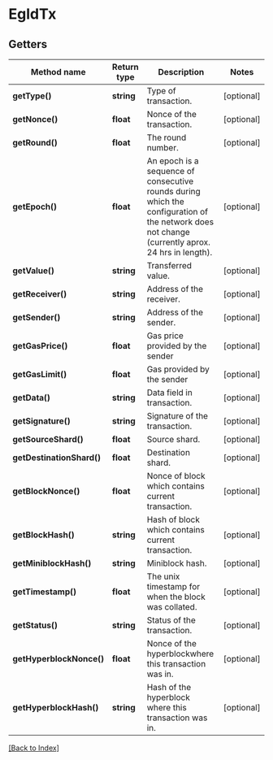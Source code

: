 # EgldTx

## Getters

Method name | Return type | Description | Notes
------------ | ------------- | ------------- | -------------
**getType()** | **string** | Type of transaction. | [optional]
**getNonce()** | **float** | Nonce of the transaction. | [optional]
**getRound()** | **float** | The round number. | [optional]
**getEpoch()** | **float** | An epoch is a sequence of consecutive rounds during which the configuration of the network does not change (currently aprox. 24 hrs in length). | [optional]
**getValue()** | **string** | Transferred value. | [optional]
**getReceiver()** | **string** | Address of the receiver. | [optional]
**getSender()** | **string** | Address of the sender. | [optional]
**getGasPrice()** | **float** | Gas price provided by the sender | [optional]
**getGasLimit()** | **float** | Gas provided by the sender | [optional]
**getData()** | **string** | Data field in transaction. | [optional]
**getSignature()** | **string** | Signature of the transaction. | [optional]
**getSourceShard()** | **float** | Source shard. | [optional]
**getDestinationShard()** | **float** | Destination shard. | [optional]
**getBlockNonce()** | **float** | Nonce of block which contains current transaction. | [optional]
**getBlockHash()** | **string** | Hash of block which contains current transaction. | [optional]
**getMiniblockHash()** | **string** | Miniblock hash. | [optional]
**getTimestamp()** | **float** | The unix timestamp for when the block was collated. | [optional]
**getStatus()** | **string** | Status of the transaction. | [optional]
**getHyperblockNonce()** | **float** | Nonce of the hyperblockwhere this transaction was in. | [optional]
**getHyperblockHash()** | **string** | Hash of the hyperblock where this transaction was in. | [optional]

[[Back to Index]](../index.md)
